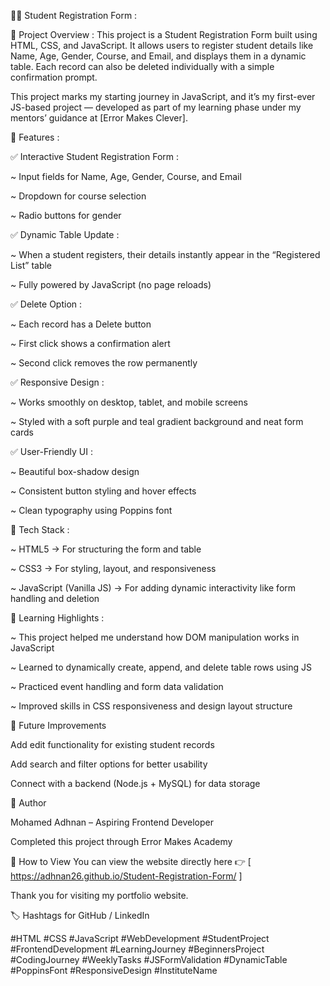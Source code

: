 🧑‍💻 Student Registration Form :

📘 Project Overview :
This project is a Student Registration Form built using HTML, CSS, and JavaScript.
It allows users to register student details like Name, Age, Gender, Course, and Email, and displays them in a dynamic table. Each record can also be deleted individually with a simple confirmation prompt.

This project marks my starting journey in JavaScript, and it’s my first-ever JS-based project — developed as part of my learning phase under my mentors’ guidance at [Error Makes Clever].

🧩 Features :

✅ Interactive Student Registration Form :

~ Input fields for Name, Age, Gender, Course, and Email

~ Dropdown for course selection

~ Radio buttons for gender

✅ Dynamic Table Update :

~ When a student registers, their details instantly appear in the “Registered List” table

~ Fully powered by JavaScript (no page reloads)

✅ Delete Option :

~ Each record has a Delete button

~ First click shows a confirmation alert

~ Second click removes the row permanently

✅ Responsive Design :

~ Works smoothly on desktop, tablet, and mobile screens

~ Styled with a soft purple and teal gradient background and neat form cards

✅ User-Friendly UI :

~ Beautiful box-shadow design

~ Consistent button styling and hover effects

~ Clean typography using Poppins font


🧱 Tech Stack :

~ HTML5 → For structuring the form and table

~ CSS3 → For styling, layout, and responsiveness

~ JavaScript (Vanilla JS) → For adding dynamic interactivity like form handling and deletion


🧠 Learning Highlights :

~ This project helped me understand how DOM manipulation works in JavaScript

~ Learned to dynamically create, append, and delete table rows using JS

~ Practiced event handling and form data validation

~ Improved skills in CSS responsiveness and design layout structure



🚀 Future Improvements

Add edit functionality for existing student records

Add search and filter options for better usability

Connect with a backend (Node.js + MySQL) for data storage

🔹 Author

Mohamed Adhnan – Aspiring Frontend Developer

Completed this project through Error Makes Academy


📌 How to View You can view the website directly here 👉 [ https://adhnan26.github.io/Student-Registration-Form/ ]

Thank you for visiting my portfolio website.



🏷️ Hashtags for GitHub / LinkedIn

#HTML #CSS #JavaScript #WebDevelopment #StudentProject #FrontendDevelopment #LearningJourney #BeginnersProject #CodingJourney #WeeklyTasks #JSFormValidation #DynamicTable #PoppinsFont #ResponsiveDesign #InstituteName
